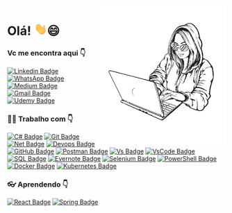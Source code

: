 <img align='right' width=300 src="assets/image.png">

# Olá! <img src="https://raw.githubusercontent.com/ABSphreak/ABSphreak/master/gifs/Hi.gif" width="30px">😄
### Vc me encontra aqui 👇

[![Linkedin Badge](https://img.shields.io/badge/-LinkedIn-blue?style=for-the-badge&logo=Linkedin&logoColor=white&link=https://www.linkedin.com/in/shaiene-pardo-do-pinho-b39295148)](https://www.linkedin.com/in/shaiene-pardo-do-pinho-b39295148)
[![WhatsApp Badge](https://img.shields.io/badge/WhatsApp-25D366?style=for-the-badge&logo=whatsapp&logoColor=white&link=https://api.whatsapp.com/send?1=pt_BR&phone=5548984623872)](https://api.whatsapp.com/send?1=pt_BR&phone=5548984623872)
[![Medium Badge](https://img.shields.io/badge/Medium-%23000000.svg?style=for-the-badge&logo=Medium&logoColor=white&link=https://shaipinho.medium.com/)](https://shaipinho.medium.com/)
[![Gmail Badge](https://img.shields.io/badge/Gmail-D14836?style=for-the-badge&logo=gmail&logoColor=white&link=mailto:shaienepardo@gmail.com?Subject=Oi%20Shai%20-%20GitHub/)](mailto:shaienepardo@gmail.com?Subject=Oi%20Shai%20-%20GitHub)
[![Udemy Badge](https://img.shields.io/badge/Udemy-%23EA5252.svg?style=for-the-badge&logo=Udemy&logoColor=white&link=https://www.udemy.com/user/shaiene-pardo/)](https://www.udemy.com/user/shaiene-pardo/)


### 👩‍💻 Trabalho com 👇
[![C# Badge](https://img.shields.io/badge/c%23-782A90.svg?style=for-the-badge&logo=c-sharp&logoColor=white&link=https://docs.microsoft.com/pt-br/dotnet/csharp/)](https://docs.microsoft.com/pt-br/dotnet/csharp/)
[![Git Badge](https://img.shields.io/badge/git-F05032.svg?style=for-the-badge&logo=git&logoColor=white&link=https://git-scm.com/)](https://git-scm.com/)
[![Net Badge](https://img.shields.io/badge/.NET-5C2D91?style=for-the-badge&logo=.net&logoColor=white&link=https://dotnet.microsoft.com/)](https://dotnet.microsoft.com/)
[![Devops Badge](https://img.shields.io/badge/Azure%20DevOps-%230072C6.svg?style=for-the-badge&logo=azure-devops&logoColor=white&link=https://azure.microsoft.com/)](https://azure.microsoft.com/)
[![GitHub Badge](https://img.shields.io/badge/github-000.svg?style=for-the-badge&logo=github&logoColor=white&link=https://github.com/)](https://github.com/)
[![Postman Badge](https://img.shields.io/badge/Postman-FF6C37?style=for-the-badge&logo=postman&logoColor=white&link=https://www.postman.com/)](https://www.postman.com/)
[![Vs Badge](https://img.shields.io/badge/Visual%20Studio-5C2D91.svg?style=for-the-badge&logo=visual-studio&logoColor=white&link=https://visualstudio.microsoft.com/pt-br/)](https://visualstudio.microsoft.com/pt-br/)
[![VsCode Badge](https://img.shields.io/badge/VS%20Code-0078d7.svg?style=for-the-badge&logo=visual-studio-code&logoColor=white&link=https://code.visualstudio.com/)](https://code.visualstudio.com/)
[![SQL Badge](https://img.shields.io/badge/SQL%20Server-f0eff0.svg?style=for-the-badge&logo=Microsoft%20SQL%20Server&logoColor=red&link=https://www.microsoft.com/pt-br/sql-server/sql-server-downloads)](https://www.microsoft.com/pt-br/sql-server/sql-server-downloads)
[![Evernote Badge](https://img.shields.io/badge/Evernote-00A82D.svg?style=for-the-badge&logo=Evernote&logoColor=white&link=https://evernote.com/)](https://evernote.com/)
[![Selenium Badge](https://img.shields.io/badge/Selenium-43B02A.svg?style=for-the-badge&logo=Selenium&logoColor=white&link=https://www.selenium.dev/)](https://www.selenium.dev/)
[![PowerShell Badge](https://img.shields.io/badge/PowerShell-5391FE.svg?style=for-the-badge&logo=PowerShell&logoColor=white&link=https://docs.microsoft.com/pt-br/powershell/scripting/overview?view=powershell-7.2)](https://docs.microsoft.com/pt-br/powershell/scripting/overview?view=powershell-7.2)
[![Docker Badge](https://img.shields.io/badge/docker-%230db7ed.svg?style=for-the-badge&logo=docker&logoColor=white&link=https://www.docker.com/)](https://www.docker.com/)
[![Kubernetes Badge](https://img.shields.io/badge/kubernetes-%23326ce5.svg?style=for-the-badge&logo=kubernetes&logoColor=white&link=https://kubernetes.io/)](https://kubernetes.io/)

### 👓 Aprendendo 👇
[![React Badge](https://img.shields.io/badge/react-%2320232a.svg?style=for-the-badge&logo=react&logoColor=%2361DAFB&link=https://reactjs.org/)](https://reactjs.org/)
[![Spring Badge](https://img.shields.io/badge/Spring-6DB33F?style=for-the-badge&logo=spring&logoColor=white)](https://spring.io/projects/spring-boot)

